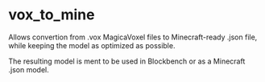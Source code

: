 # vox_to_mine
Allows convertion from .vox MagicaVoxel files to Minecraft-ready .json file, while keeping the model as optimized as possible.

The resulting model is ment to be used in Blockbench or as a Minecraft .json model.

